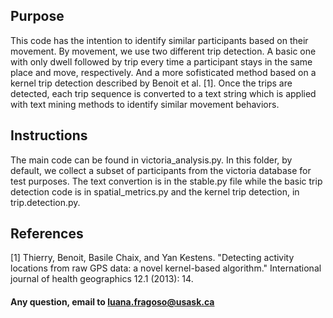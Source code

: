 ## Purpose
<p>
This code has the intention to identify similar participants based on their movement. By movement, we use two different trip detection. A basic one with only dwell followed by trip every time a participant stays in the same place and move, respectively. And a more sofisticated method based on a kernel trip detection described by Benoit et al. [1]. Once the trips are detected, each trip sequence is converted to a text string which is applied with text mining methods to identify similar movement behaviors.
</p>

## Instructions
<p>
The main code can be found in victoria_analysis.py. In this folder, by default, we collect a subset of participants from the victoria database for test purposes. The text convertion is in the stable.py file while the basic trip detection code is in spatial_metrics.py and the kernel trip detection, in trip.detection.py.
</p>

## References
<p>
[1] Thierry, Benoit, Basile Chaix, and Yan Kestens. "Detecting activity locations from raw GPS data: a novel kernel-based algorithm." International journal of health geographics 12.1 (2013): 14.
</p>

#### Any question, email to luana.fragoso@usask.ca
